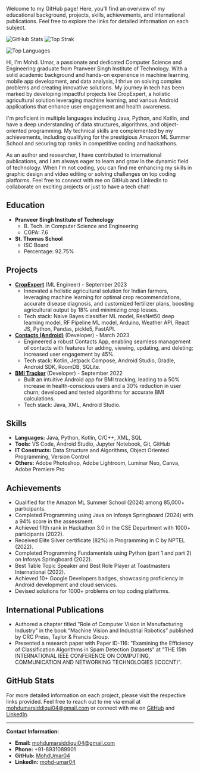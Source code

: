 

Welcome to my GitHub page! Here, you'll find an overview of my educational background, projects, skills, achievements, and international publications. Feel free to explore the links for detailed information on each subject.

![GitHub Stats](https://github-readme-stats.vercel.app/api?username=MohdUmar04&show_icons=true&theme=gotham&rank_icon=github&custom_title=GitHub+Stats)
![Top Strak](https://github-readme-streak-stats.herokuapp.com/?user=MohdUmar04&theme=gotham&)

![Top Languages](https://github-readme-stats.vercel.app/api/top-langs/?username=MohdUmar04&layout=compact&theme=gotham)

Hi, I'm Mohd. Umar, a passionate and dedicated Computer Science and Engineering graduate from Pranveer Singh Institute of Technology. With a solid academic background and hands-on experience in machine learning, mobile app development, and data analysis, I thrive on solving complex problems and creating innovative solutions. My journey in tech has been marked by developing impactful projects like CropExpert, a holistic agricultural solution leveraging machine learning, and various Android applications that enhance user engagement and health awareness.

I'm proficient in multiple languages including Java, Python, and Kotlin, and have a deep understanding of data structures, algorithms, and object-oriented programming. My technical skills are complemented by my achievements, including qualifying for the prestigious Amazon ML Summer School and securing top ranks in competitive coding and hackathons.

As an author and researcher, I have contributed to international publications, and I am always eager to learn and grow in the dynamic field of technology. When I'm not coding, you can find me enhancing my skills in graphic design and video editing or solving challenges on top coding platforms. Feel free to connect with me on GitHub and LinkedIn to collaborate on exciting projects or just to have a tech chat!




## Education
- **Pranveer Singh Institute of Technology**
  - B. Tech. in Computer Science and Engineering
  - CGPA: 7.6
- **St. Thomas School**
  - ISC Board
  - Percentage: 92.75%

## Projects
- **[CropExpert](#)** (ML Engineer) - September 2023
  - Innovated a holistic agricultural solution for Indian farmers, leveraging machine learning for optimal crop recommendations, accurate disease diagnosis, and customized fertilizer plans, boosting agricultural output by 18% and minimizing crop losses.
  - Tech stack: Naive Bayes classifier ML model, ResNet50 deep learning model, RF Pipeline ML model, Arduino, Weather API, React JS, Python, Pandas, pickle5, FastAPI.
- **[Contacts (Android)](#)** (Developer) - March 2023
  - Engineered a robust Contacts App, enabling seamless management of contacts with features for adding, viewing, updating, and deleting; increased user engagement by 45%.
  - Tech stack: Kotlin, Jetpack Compose, Android Studio, Gradle, Android SDK, RoomDB, SQLite.
- **[BMI Tracker](#)** (Developer) - September 2022
  - Built an intuitive Android app for BMI tracking, leading to a 50% increase in health-conscious users and a 30% reduction in user churn; developed and tested algorithms for accurate BMI calculations.
  - Tech stack: Java, XML, Android Studio.

## Skills
- **Languages:** Java, Python, Kotlin, C/C++, XML, SQL
- **Tools:** VS Code, Android Studio, Jupyter Notebook, Git, GitHub
- **IT Constructs:** Data Structure and Algorithms, Object Oriented Programming, Version Control
- **Others:** Adobe Photoshop, Adobe Lightroom, Luminar Neo, Canva, Adobe Premiere Pro

## Achievements
- Qualified for the Amazon ML Summer School (2024) among 85,000+ participants.
- Completed Programming using Java on Infosys Springboard (2024) with a 94% score in the assessment.
- Achieved fifth rank in Hackathon 3.0 in the CSE Department with 1000+ participants (2022).
- Received Elite Silver certificate (82%) in Programming in C by NPTEL (2022).
- Completed Programming Fundamentals using Python (part 1 and part 2) on Infosys Springboard (2022).
- Best Table Topic Speaker and Best Role Player at Toastmasters International (2022).
- Achieved 10+ Google Developers badges, showcasing proficiency in Android development and cloud services.
- Devised solutions for 1000+ problems on top coding platforms.

## International Publications
- Authored a chapter titled "Role of Computer Vision in Manufacturing Industry" in the book “Machine Vision and Industrial Robotics” published by CRC Press, Taylor & Francis Group.
- Presented a research paper with Paper ID-116: "Examining the Efficiency of Classification Algorithms in Spam Detection Datasets" at "THE 15th INTERNATIONAL IEEE CONFERENCE ON COMPUTING, COMMUNICATION AND NETWORKING TECHNOLOGIES (ICCCNT)”.

## GitHub Stats



For more detailed information on each project, please visit the respective links provided. Feel free to reach out to me via email at mohdumarsiddiqui04@gmail.com or connect with me on [GitHub](https://github.com/MohdUmar04) and [LinkedIn](https://linkedin.com/in/mohd-umar04).

---

**Contact Information:**
- **Email:** mohdumarsiddiqui04@gmail.com
- **Phone:** +91-8931089901
- **GitHub:** [MohdUmar04](https://github.com/MohdUmar04)
- **LinkedIn:** [mohd-umar04](https://linkedin.com/in/mohd-umar04)
